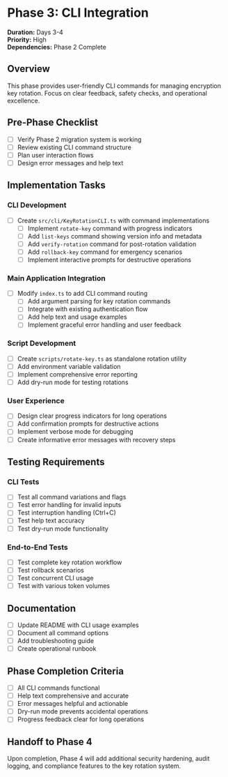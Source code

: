 # Phase 3: CLI Integration

**Duration:** Days 3-4  
**Priority:** High  
**Dependencies:** Phase 2 Complete

## Overview

This phase provides user-friendly CLI commands for managing encryption key rotation. Focus on clear feedback, safety checks, and operational excellence.

## Pre-Phase Checklist

- [ ] Verify Phase 2 migration system is working
- [ ] Review existing CLI command structure
- [ ] Plan user interaction flows
- [ ] Design error messages and help text

## Implementation Tasks

### CLI Development

- [ ] Create `src/cli/KeyRotationCLI.ts` with command implementations
  - [ ] Implement `rotate-key` command with progress indicators
  - [ ] Add `list-keys` command showing version info and metadata
  - [ ] Add `verify-rotation` command for post-rotation validation
  - [ ] Add `rollback-key` command for emergency scenarios
  - [ ] Implement interactive prompts for destructive operations

### Main Application Integration

- [ ] Modify `index.ts` to add CLI command routing
  - [ ] Add argument parsing for key rotation commands
  - [ ] Integrate with existing authentication flow
  - [ ] Add help text and usage examples
  - [ ] Implement graceful error handling and user feedback

### Script Development

- [ ] Create `scripts/rotate-key.ts` as standalone rotation utility
- [ ] Add environment variable validation
- [ ] Implement comprehensive error reporting
- [ ] Add dry-run mode for testing rotations

### User Experience

- [ ] Design clear progress indicators for long operations
- [ ] Add confirmation prompts for destructive actions
- [ ] Implement verbose mode for debugging
- [ ] Create informative error messages with recovery steps

## Testing Requirements

### CLI Tests

- [ ] Test all command variations and flags
- [ ] Test error handling for invalid inputs
- [ ] Test interruption handling (Ctrl+C)
- [ ] Test help text accuracy
- [ ] Test dry-run mode functionality

### End-to-End Tests

- [ ] Test complete key rotation workflow
- [ ] Test rollback scenarios
- [ ] Test concurrent CLI usage
- [ ] Test with various token volumes

## Documentation

- [ ] Update README with CLI usage examples
- [ ] Document all command options
- [ ] Add troubleshooting guide
- [ ] Create operational runbook

## Phase Completion Criteria

- [ ] All CLI commands functional
- [ ] Help text comprehensive and accurate
- [ ] Error messages helpful and actionable
- [ ] Dry-run mode prevents accidental operations
- [ ] Progress feedback clear for long operations

## Handoff to Phase 4

Upon completion, Phase 4 will add additional security hardening, audit logging, and compliance features to the key rotation system.